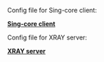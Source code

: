 
Config file for Sing-core client:

[**Sing-core client**](https://github.com/jonhespeto/guides/blob/main/xray/client-config.json)

Config file for XRAY server:

[**XRAY server**](https://github.com/jonhespeto/guides/blob/main/xray/server_config.json)